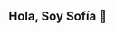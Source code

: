 ## Hola, Soy Sofía 👋

<!--
**SofiaZ-art/SofiaZ-art** is a ✨ _special_ ✨ repository because its `README.md` (this file) appears on your GitHub profile.

Here are some ideas to get you started:

- 🔭 I’m currently working on ... 
- 🌱 I’m currently learning ... Data Science / Data Analysis / Python / SQL
- 👯 I’m looking to collaborate on ...
- 🤔 I’m looking for help with ...
- 💬 Ask me about ...
- 📫 How to reach me: ...zirionsofia@gmail.com
- 😄 Pronouns: ...
- ⚡ Fun fact: ...
-->
